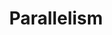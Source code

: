 ---
title: Parallelism
defn: |-
    The ratio $T_1/T_{\infty}$ of the work to the span gives the *parallelism* of a parallel
    computation. We can view the parallelism from three perspectives. As a ratio, the
    parallelism denotes the average amount of work that can be performed in parallel
    for each step along the critical path. As an upper bound, the parallelism gives the
    maximum possible speedup that can be achieved on any number of processors. Perhaps 
    most important, the parallelism provides a limit on the possibility of attaining
    perfect linear speedup. Specifically, once the number of processors exceeds the
    parallelism, the computation cannot possibly achieve perfect linear speedup.
---